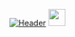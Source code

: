 [![Header](https://raw.githubusercontent.com/Ousmanou-Ardo/Ousmanou-Ardo/readme_header.png "Header")](https://some-url.dev/)
<img src="https://raw.githubusercontent.com/Ousmanou-Ardo/Ousmanou-Ardo/master/tada.gif" width="30px">
